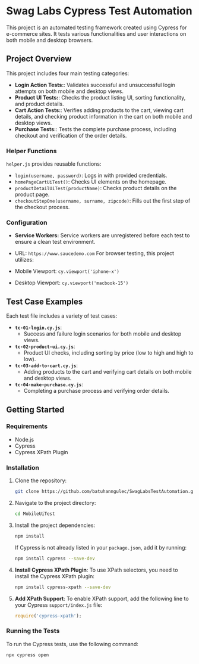 # Swag Labs Cypress Test Automation 

This project is an automated testing framework created using Cypress for e-commerce sites. It tests various functionalities and user interactions on both mobile and desktop browsers.

## Project Overview

This project includes four main testing categories:

- **Login Action Tests:**: Validates successful and unsuccessful login attempts on both mobile and desktop views.
- **Product UI Tests:**: Checks the product listing UI, sorting functionality, and product details.
- **Cart Action Tests:**: Verifies adding products to the cart, viewing cart details, and checking product information in the cart on both mobile and desktop views.
- **Purchase Tests:**: Tests the complete purchase process, including checkout and verification of the order details.

### Helper Functions

`helper.js` provides reusable functions:
- `login(username, password)`: Logs in with provided credentials.
- `homePageCartUiTest()`: Checks UI elements on the homepage.
- `productDetailUiTest(productName)`: Checks product details on the product page.
- `checkoutStepOne(username, surname, zipcode)`: Fills out the first step of the checkout process.

### Configuration

- **Service Workers:** Service workers are unregistered before each test to ensure a clean test environment.
- URL: `https://www.saucedemo.com`
For browser testing, this project utilizes:

- Mobile Viewport: `cy.viewport('iphone-x')`
- Desktop Viewport: `cy.viewport('macbook-15')`


## Test Case Examples

Each test file includes a variety of test cases:
- **`tc-01-login.cy.js`**:
  - Success and failure login scenarios for both mobile and desktop views.
- **`tc-02-product-ui.cy.js`**:
  - Product UI checks, including sorting by price (low to high and high to low).
- **`tc-03-add-to-cart.cy.js`**:
  - Adding products to the cart and verifying cart details on both mobile and desktop views.
- **`tc-04-make-purchase.cy.js`**:
  - Completing a purchase process and verifying order details.

## Getting Started

### Requirements
- Node.js
- Cypress
- Cypress XPath Plugin

### Installation
1. Clone the repository:
    ```bash
    git clone https://github.com/batuhanngulec/SwagLabsTestAutomation.git
    ```
2. Navigate to the project directory:
    ```bash
    cd MobileUiTest
    ```
3. Install the project dependencies:
    ```bash
    npm install
    ```

    If Cypress is not already listed in your `package.json`, add it by running:
    ```bash
    npm install cypress --save-dev
    ```
4. **Install Cypress XPath Plugin**:
    To use XPath selectors, you need to install the Cypress XPath plugin:
    ```bash
    npm install cypress-xpath --save-dev
    ```

5. **Add XPath Support**:
    To enable XPath support, add the following line to your Cypress `support/index.js` file:
    ```javascript
    require('cypress-xpath');
    ```

### Running the Tests
To run the Cypress tests, use the following command:
```bash
npx cypress open